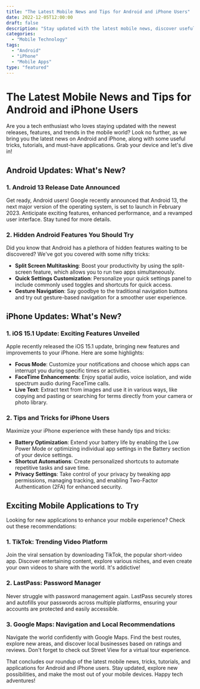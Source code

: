 ```yaml
---
title: "The Latest Mobile News and Tips for Android and iPhone Users"
date: 2022-12-05T12:00:00
draft: false
description: "Stay updated with the latest mobile news, discover useful tricks, learn new tutorials, and find exciting applications for your Android or iPhone."
categories:
  - "Mobile Technology"
tags:
  - "Android"
  - "iPhone"
  - "Mobile Apps"
type: "featured"
---
```


# The Latest Mobile News and Tips for Android and iPhone Users

Are you a tech enthusiast who loves staying updated with the newest releases, features, and trends in the mobile world? Look no further, as we bring you the latest news on Android and iPhone, along with some useful tricks, tutorials, and must-have applications. Grab your device and let's dive in!

## Android Updates: What's New?

### 1. Android 13 Release Date Announced

Get ready, Android users! Google recently announced that Android 13, the next major version of the operating system, is set to launch in February 2023. Anticipate exciting features, enhanced performance, and a revamped user interface. Stay tuned for more details.

### 2. Hidden Android Features You Should Try

Did you know that Android has a plethora of hidden features waiting to be discovered? We've got you covered with some nifty tricks:

- **Split Screen Multitasking**: Boost your productivity by using the split-screen feature, which allows you to run two apps simultaneously.
- **Quick Settings Customization**: Personalize your quick settings panel to include commonly used toggles and shortcuts for quick access.
- **Gesture Navigation**: Say goodbye to the traditional navigation buttons and try out gesture-based navigation for a smoother user experience.

## iPhone Updates: What's New?

### 1. iOS 15.1 Update: Exciting Features Unveiled

Apple recently released the iOS 15.1 update, bringing new features and improvements to your iPhone. Here are some highlights:

- **Focus Mode**: Customize your notifications and choose which apps can interrupt you during specific times or activities.
- **FaceTime Enhancements**: Enjoy spatial audio, voice isolation, and wide spectrum audio during FaceTime calls.
- **Live Text**: Extract text from images and use it in various ways, like copying and pasting or searching for terms directly from your camera or photo library.

### 2. Tips and Tricks for iPhone Users

Maximize your iPhone experience with these handy tips and tricks:

- **Battery Optimization**: Extend your battery life by enabling the Low Power Mode or optimizing individual app settings in the Battery section of your device settings.
- **Shortcut Automations**: Create personalized shortcuts to automate repetitive tasks and save time.
- **Privacy Settings**: Take control of your privacy by tweaking app permissions, managing tracking, and enabling Two-Factor Authentication (2FA) for enhanced security.

## Exciting Mobile Applications to Try

Looking for new applications to enhance your mobile experience? Check out these recommendations:

### 1. TikTok: Trending Video Platform

Join the viral sensation by downloading TikTok, the popular short-video app. Discover entertaining content, explore various niches, and even create your own videos to share with the world. It's addictive!

### 2. LastPass: Password Manager

Never struggle with password management again. LastPass securely stores and autofills your passwords across multiple platforms, ensuring your accounts are protected and easily accessible.

### 3. Google Maps: Navigation and Local Recommendations

Navigate the world confidently with Google Maps. Find the best routes, explore new areas, and discover local businesses based on ratings and reviews. Don't forget to check out Street View for a virtual tour experience.

That concludes our roundup of the latest mobile news, tricks, tutorials, and applications for Android and iPhone users. Stay updated, explore new possibilities, and make the most out of your mobile devices. Happy tech adventures!
